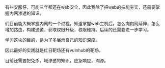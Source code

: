 有些安服仔，可能三年都还在web安全，因此我除了把web的技能夯实，还需要掌握内网渗透的知识。

们目前能大概掌握内网的一个过程，知道掌握web主机后，怎么向内网延伸，怎么增加路由，构建通道，获取权限升级，权限维持。后续的还需要进一步学习。



学习这块的目的，是为了多展示自己的知识深度。



因此最好的实践就是红日靶场还有vulnhub的靶场。



目前还需要把免杀，域渗透的知识，应急响应，溯源。